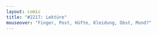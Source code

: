```yaml
---
layout: comic
title: "#2217: Lektüre"
mouseover: "Finger, Post, Hüfte, Kleidung, Obst, Mund?"
---
```

